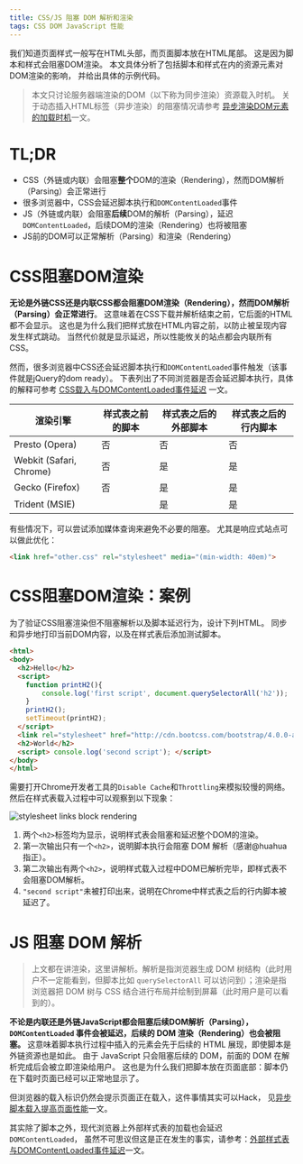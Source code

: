 ```yaml
---
title: CSS/JS 阻塞 DOM 解析和渲染
tags: CSS DOM JavaScript 性能
---
```


我们知道页面样式一般写在HTML头部，而页面脚本放在HTML尾部。
这是因为脚本和样式会阻塞DOM渲染。
本文具体分析了包括脚本和样式在内的资源元素对DOM渲染的影响，
并给出具体的示例代码。

> 本文只讨论服务器端渲染的DOM（以下称为同步渲染）资源载入时机。
> 关于动态插入HTML标签（异步渲染）的阻塞情况请参考
> [异步渲染DOM元素的加载时机][async]一文。

# TL;DR

* CSS（外链或内联）会阻塞**整个**DOM的渲染（Rendering），然而DOM解析（Parsing）会正常进行
* 很多浏览器中，CSS会延迟脚本执行和`DOMContentLoaded`事件
* JS（外链或内联）会阻塞**后续**DOM的解析（Parsing），延迟 `DOMContentLoaded`，后续DOM的渲染（Rendering）也将被阻塞
* JS前的DOM可以正常解析（Parsing）和渲染（Rendering）

<!--more-->

# CSS阻塞DOM渲染

**无论是外链CSS还是内联CSS都会阻塞DOM渲染（Rendering），然而DOM解析（Parsing）会正常进行**。
这意味着在CSS下载并解析结束之前，它后面的HTML都不会显示。
这也是为什么我们把样式放在HTML内容之前，以防止被呈现内容发生样式跳动。
当然代价就是显示延迟，所以性能攸关的站点都会内联所有CSS。

然而，很多浏览器中CSS还会延迟脚本执行和`DOMContentLoaded`事件触发（该事件就是jQuery的dom ready）。
下表列出了不同浏览器是否会延迟脚本执行，具体的解释可参考
[CSS载入与DOMContentLoaded事件延迟](/2016/05/15/stylesheet-delay-domcontentloaded.html)
一文。

渲染引擎 | 样式表之前的脚本 | 样式表之后的外部脚本 | 样式表之后的行内脚本
--- | --- | --- | --- 
Presto (Opera)           | 否 | 否 | 否
Webkit (Safari, Chrome)  | 否 | 是 | 是
Gecko (Firefox)          | 否 | 是 | 是
Trident (MSIE)           |    | 是 | 是

有些情况下，可以尝试添加媒体查询来避免不必要的阻塞。
尤其是响应式站点可以做此优化：

```html
<link href="other.css" rel="stylesheet" media="(min-width: 40em)">
```

# CSS阻塞DOM渲染：案例

为了验证CSS阻塞渲染但不阻塞解析以及脚本延迟行为，设计下列HTML。
同步和异步地打印当前DOM内容，以及在样式表后添加测试脚本。

```html
<html>
<body>
  <h2>Hello</h2>
  <script> 
    function printH2(){
        console.log('first script', document.querySelectorAll('h2')); 
    }
    printH2();
    setTimeout(printH2);
  </script>
  <link rel="stylesheet" href="http://cdn.bootcss.com/bootstrap/4.0.0-alpha.4/css/bootstrap.css">
  <h2>World</h2>
  <script> console.log('second script'); </script>
</body>
</html>
```

需要打开Chrome开发者工具的`Disable Cache`和`Throttling`来模拟较慢的网络。
然后在样式表载入过程中可以观察到以下现象：

![stylesheet links block rendering][css-block-rendering]

1. 两个`<h2>`标签均为显示，说明样式表会阻塞和延迟整个DOM的渲染。
2. 第一次输出只有一个`<h2>`，说明脚本执行会阻塞 DOM 解析（感谢@huahua指正）。
3. 第二次输出有两个`<h2>`，说明样式载入过程中DOM已解析完毕，即样式表不会阻塞DOM解析。
4. `"second script"`未被打印出来，说明在Chrome中样式表之后的行内脚本被延迟了。

# JS 阻塞 DOM 解析

> 上文都在讲渲染，这里讲解析。解析是指浏览器生成 DOM 树结构（此时用户不一定能看到，但脚本比如 `querySelectorAll` 可以访问到）；渲染是指浏览器把 DOM 树与 CSS 结合进行布局并绘制到屏幕（此时用户是可以看到的）。

**不论是内联还是外链JavaScript都会阻塞后续DOM解析（Parsing），`DOMContentLoaded` 事件会被延迟，后续的 DOM 渲染（Rendering）也会被阻塞。**
这意味着脚本执行过程中插入的元素会先于后续的 HTML 展现，即使脚本是外链资源也是如此。
由于 JavaScript 只会阻塞后续的 DOM，前面的 DOM 在解析完成后会被立即渲染给用户。
这也是为什么我们把脚本放在页面底部：脚本仍在下载时页面已经可以正常地显示了。

但浏览器的载入标识仍然会提示页面正在载入，这件事情其实可以Hack，
见[异步脚本载入提高页面性能](/2016/05/18/async-javascript-loading.html)一文。

其实除了脚本之外，现代浏览器上外部样式表的加载也会延迟 `DOMContentLoaded`，
虽然不可思议但这是正在发生的事实，请参考：[外部样式表与DOMContentLoaded事件延迟][stylesheet-dom-ready]一文。

[async]: /2016/11/26/dynamic-dom-render-blocking.html
[css-block-rendering]: /assets/img/blog/dom/css-block-rendering@2x.png
[js-block-parsing]: /assets/img/blog/dom/js-block-parsing@2x.png
[stylesheet-dom-ready]: /2016/05/15/stylesheet-delay-domcontentloaded.html
